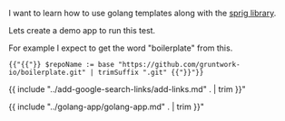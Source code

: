 I want to learn how to use golang templates along with the [sprig library](https://github.com/Masterminds/sprig?tab=readme-ov-file#sprig-template-functions-for-go-templates).

Lets create a demo app to run this test.

For example I expect to get the word "boilerplate" from this.

```
{{"{{"}} $repoName := base "https://github.com/gruntwork-io/boilerplate.git" | trimSuffix ".git" {{"}}"}}
```

{{ include "../add-google-search-links/add-links.md" . | trim }}"

{{ include "../golang-app/golang-app.md" . | trim }}"
